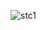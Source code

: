 
![stc1](https://user-images.githubusercontent.com/62649824/153696004-3b406bb0-ddbd-444b-ac3b-2464dae21437.png)
